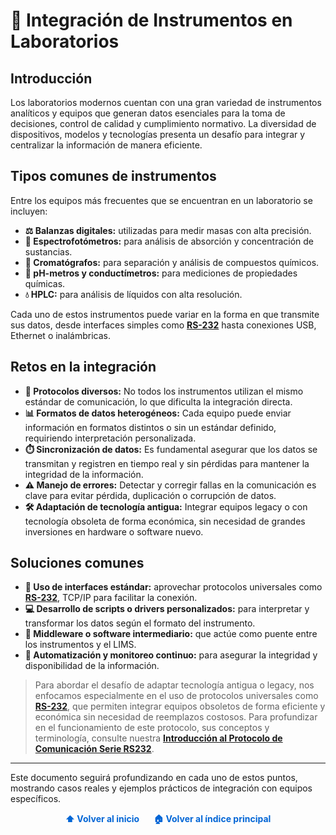 # 🔌 Integración de Instrumentos en Laboratorios

## Introducción

Los laboratorios modernos cuentan con una gran variedad de instrumentos analíticos y equipos que generan datos esenciales para la toma de decisiones, control de calidad y cumplimiento normativo. La diversidad de dispositivos, modelos y tecnologías presenta un desafío para integrar y centralizar la información de manera eficiente.

## Tipos comunes de instrumentos

Entre los equipos más frecuentes que se encuentran en un laboratorio se incluyen:

- **⚖️ Balanzas digitales:** utilizadas para medir masas con alta precisión.
- **🔬 Espectrofotómetros:** para análisis de absorción y concentración de sustancias.
- **🧪 Cromatógrafos:** para separación y análisis de compuestos químicos.
- **🧫 pH-metros y conductímetros:** para mediciones de propiedades químicas.
- **💧 HPLC:** para análisis de líquidos con alta resolución.

Cada uno de estos instrumentos puede variar en la forma en que transmite sus datos, desde interfaces simples como **[RS-232](RS232-fundamental-concepts.md)** hasta conexiones USB, Ethernet o inalámbricas.

## Retos en la integración

- **🔄 Protocolos diversos:** No todos los instrumentos utilizan el mismo estándar de comunicación, lo que dificulta la integración directa.
- **📊 Formatos de datos heterogéneos:** Cada equipo puede enviar información en formatos distintos o sin un estándar definido, requiriendo interpretación personalizada.
- **⏱️ Sincronización de datos:** Es fundamental asegurar que los datos se transmitan y registren en tiempo real y sin pérdidas para mantener la integridad de la información.
- **⚠️ Manejo de errores:** Detectar y corregir fallas en la comunicación es clave para evitar pérdida, duplicación o corrupción de datos.
- **🛠️ Adaptación de tecnología antigua:** Integrar equipos legacy o con tecnología obsoleta de forma económica, sin necesidad de grandes inversiones en hardware o software nuevo.

## Soluciones comunes

- **🔌 Uso de interfaces estándar:** aprovechar protocolos universales como **[RS-232](RS232-fundamental-concepts.md)**, TCP/IP para facilitar la conexión.
- **💻 Desarrollo de scripts o drivers personalizados:** para interpretar y transformar los datos según el formato del instrumento.
- **🔗 Middleware o software intermediario:** que actúe como puente entre los instrumentos y el LIMS.
- **🤖 Automatización y monitoreo continuo:** para asegurar la integridad y disponibilidad de la información.

> Para abordar el desafío de adaptar tecnología antigua o legacy, nos enfocamos especialmente en el uso de protocolos universales como **[RS-232](RS232-fundamental-concepts.md)**, que permiten integrar equipos obsoletos de forma eficiente y económica sin necesidad de reemplazos costosos. Para profundizar en el funcionamiento de este protocolo, sus conceptos y terminología, consulte nuestra [**Introducción al Protocolo de Comunicación Serie RS232**](RS232-fundamental-concepts.md).

---

Este documento seguirá profundizando en cada uno de estos puntos, mostrando casos reales y ejemplos prácticos de integración con equipos específicos.


<p align="center">
  <a href="#-integración-de-instrumentos-en-laboratorios" style="text-decoration:none; font-weight:bold; color:#0366d6;">
    ⬆ Volver al inicio
  </a>
  &nbsp;&nbsp;&nbsp;&nbsp;
  <a href="https://github.com/FacundoM22/LIMS-INSTRUMENT-INTEGRATION/tree/main" style="text-decoration:none; font-weight:bold; color:#0366d6;">
    🏠 Volver al índice principal
  </a>
</p>


